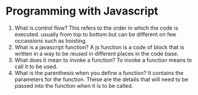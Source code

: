 # Programming with Javascript

1. What is control flow? This refers to the order in which the code is executed. usually from top to bottom but can be different on few occassions such as hoisting.
2. What is a javascript function? A js function is a code of block that is written in a way to be reused in different places in the code base.
3. What does it mean to invoke a function? To invoke a function means to call it to be used.
4. What is the parenthesis when you define a function? It contains the parameters for the function. These are the details that will need to be passed into the function when it is to be called.
